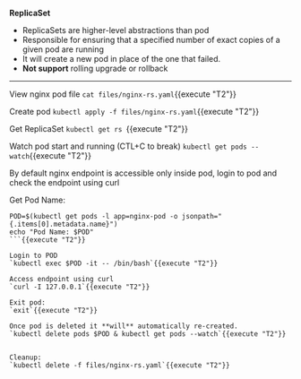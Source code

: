 
<b>ReplicaSet</b>

* ReplicaSets are higher-level abstractions than pod
* Responsible for ensuring that a specified number of exact copies of a given pod are running
* It will create a new pod in place of the one that failed.
* **Not support** rolling upgrade or rollback
---

View nginx pod file
`cat files/nginx-rs.yaml`{{execute "T2"}}

Create pod
`kubectl apply -f files/nginx-rs.yaml`{{execute "T2"}}

Get ReplicaSet
`kubectl get rs `{{execute "T2"}}

Watch pod start and running (CTL+C to break)
`kubectl get pods --watch`{{execute "T2"}}

By default nginx endpoint is accessible only inside pod, login to pod and check the endpoint using curl

Get Pod Name:
```
POD=$(kubectl get pods -l app=nginx-pod -o jsonpath="{.items[0].metadata.name}")
echo "Pod Name: $POD"
```{{execute "T2"}}

Login to POD
`kubectl exec $POD -it -- /bin/bash`{{execute "T2"}}

Access endpoint using curl
`curl -I 127.0.0.1`{{execute "T2"}}

Exit pod:
`exit`{{execute "T2"}}

Once pod is deleted it **will** automatically re-created. 
`kubectl delete pods $POD & kubectl get pods --watch`{{execute "T2"}}


Cleanup:
`kubectl delete -f files/nginx-rs.yaml`{{execute "T2"}}
 